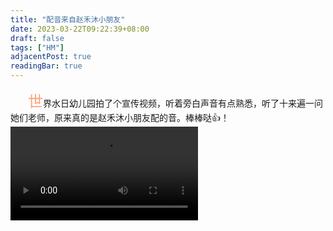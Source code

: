 ```yaml
---
title: "配音来自赵禾沐小朋友"
date: 2023-03-22T09:22:39+08:00
draft: false
tags: ["HM"]
adjacentPost: true
readingBar: true
---
```

&emsp;&emsp;<font size=5 color=#ffa07a>世</font>界水日幼儿园拍了个宣传视频，听着旁白声音有点熟悉，听了十来遍一问她们老师，原来真的是赵禾沐小朋友配的音。棒棒哒👍！
<video src="https://cdn.jsdelivr.net/gh/tosspi/mumu@main/uPic/108_1686880209.mp4" controls></video>